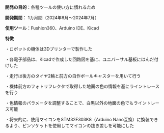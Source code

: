**開発の目的**：各種ツールの使い方に慣れるため

**開発期間**： 1カ月間（2024年6月～2024年7月）

**使用ツール**：Fushion360、Arduino IDE、Kicad

**特徴**

・ロボットの機体は3Dプリンターで製作した

・各電子部品は、Kicadで作成した回路図を基に、ユニバーサル基板にはんだ付けした

・走行は後方のタイヤ2輪と前方の自作ボールキャスターを用いて行う

・機体前方のフォトリフレクタで取得した地面の色の情報を基にライントレースを行う

・色情報のパラメータを調整することで、白黒以外の地面の色でもライントレース可能

・将来的に、使用マイコンをSTM32F303K8（Arduino Nano互換）に換装できるよう、ピンソケットを使用してマイコンの抜き差しを可能にした
